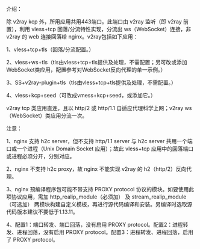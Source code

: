 介绍：

除 v2ray kcp 外，所用应用共用443端口。此端口由 v2ray 监听（即 v2ray 前置），利用 vless+tcp 回落/分流特性实现，分流出 ws（WebSocket）连接，非 v2ray 的 web 连接回落给 nginx。v2ray包括如下应用：

1、vless+tcp+tls（回落/分流配置。）

2、vless+ws+tls（tls由vless+tcp+tls提供及处理，不需配置；另可改或添加WebSocket类应用，配置参考对WebSocket反向代理的单一示例。）

3、SS+v2ray-plugin+tls（tls由vless+tcp+tls提供及处理，不需配置。）

4、vless+kcp+seed（可改成vmess+kcp+seed，或添加它。）

v2ray tcp 类应用直连，且以 http/2 或 http/1.1 自适应代理科学上网；v2ray ws（WebSocket）类应用分流一次。

注意：

1、nginx 支持 h2c server，但不支持 http/1.1 server 与 h2c server 共用一个端口或一个进程（Unix Domain Socket 应用）；故此 vless+tcp 应用中的回落端口或进程必须分开，分别对应。

2、nginx 不支持 h2c proxy，故 nginx 不能实现 v2ray 的 h2（http/2）反向代理。

3、nginx 预编译程序包可能不带支持 PROXY protocol 协议的模块。如要使用此项协议应用，需加 http_realip_module（必须加） 及 stream_realip_module（可选加） 两模块构建自定义模板，再进行源代码编译和安装。另编译时选取源代码版本建议不要低于1.13.11。

4、配置1：端口转发、端口回落，没有启用 PROXY protocol。配置2：进程转发、进程回落，没有启用 PROXY protocol。配置3：进程转发、进程回落，启用了 PROXY protocol。
